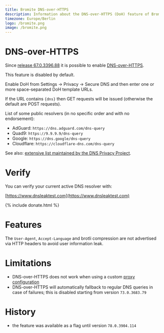 ```yaml
---
title: Bromite DNS-over-HTTPS
description: Information about the DNS-over-HTTPS (DoH) feature of Bromite
timezone: Europe/Berlin
logo: /bromite.png
image: /bromite.png
---
```

# DNS-over-HTTPS

Since [release 67.0.3396.88](https://github.com/bromite/bromite/releases/tag/67.0.3396.88) it is possible to enable [DNS-over-HTTPS](https://en.wikipedia.org/wiki/DNS_over_HTTPS).

This feature is disabled by default.

Enable DoH from Settings -> Privacy -> Secure DNS and then enter one or more space-separated DoH template URLs.

If the URL contains `{dns}` then GET requests will be issued (otherwise the default are POST requests).

List of some public resolvers (in no specific order and with no endorsement):

* AdGuard: `https://dns.adguard.com/dns-query`
* Quad9: `https://9.9.9.9/dns-query`
* Google: `https://dns.google/dns-query`
* Cloudflare: `https://cloudflare-dns.com/dns-query`

See also: [extensive list maintained by the DNS Privacy Project](https://dnsprivacy.org/wiki/display/DP/DNS+Privacy+Public+Resolvers).

# Verify

You can verify your current active DNS resolver with:

[https://www.dnsleaktest.com](https://www.dnsleaktest.com)

{% include donate.html %}

# Features

The `User-Agent`, `Accept-Language` and brotli compression are not advertised via HTTP headers to avoid user information leak.

# Limitations

* DNS-over-HTTPS does not work when using a custom [proxy configuration](./ProxyConfiguration)
* DNS-over-HTTPS will automatically fallback to regular DNS queries in case of failures; this is disabled starting from version `73.0.3683.79`

# History
* the feature was available as a flag until version `78.0.3904.114`
